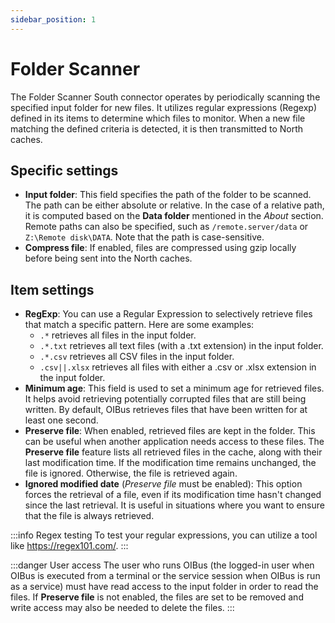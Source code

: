 ```yaml
---
sidebar_position: 1
---
```


# Folder Scanner
The Folder Scanner South connector operates by periodically scanning the specified input folder for new files. It 
utilizes regular expressions (Regexp) defined in its items to determine which files to monitor. When a new file matching 
the defined criteria is detected, it is then transmitted to North caches.

## Specific settings
- **Input folder**: This field specifies the path of the folder to be scanned. The path can be either absolute or relative. 
In the case of a relative path, it is computed based on the **Data folder** mentioned in the _About_ section. Remote paths 
can also be specified, such as `/remote.server/data` or `Z:\Remote disk\DATA`. Note that the path is case-sensitive.
- **Compress file**: If enabled, files are compressed using gzip locally before being sent into the North caches.

## Item settings 
- **RegExp**: You can use a Regular Expression to selectively retrieve files that match a specific pattern. Here are some 
examples:
  - `.*` retrieves all files in the input folder.
  - `.*.txt` retrieves all text files (with a .txt extension) in the input folder.
  - `.*.csv` retrieves all CSV files in the input folder.
  - `.csv||.xlsx` retrieves all files with either a .csv or .xlsx extension in the input folder.
- **Minimum age**: This field is used to set a minimum age for retrieved files. It helps avoid retrieving potentially
  corrupted files that are still being written. By default, OIBus retrieves files that have been written for at least one
  second.
- **Preserve file**: When enabled, retrieved files are kept in the folder. This can be useful when another application
  needs access to these files. The **Preserve file** feature lists all retrieved files in the cache, along with their
  last modification time. If the modification time remains unchanged, the file is ignored. Otherwise, the file is retrieved
  again.
- **Ignored modified date** (_Preserve file_ must be enabled): This option forces the retrieval of a file, even if its
  modification time hasn't changed since the last retrieval. It is useful in situations where you want to ensure that the
  file is always retrieved.

:::info Regex testing
To test your regular expressions, you can utilize a tool like https://regex101.com/.
:::

:::danger User access
The user who runs OIBus (the logged-in user when OIBus is executed from a terminal or the service session when OIBus is
run as a service) must have read access to the input folder in order to read the files. If **Preserve file** is not enabled,
the files are set to be removed and write access may also be needed to delete the files.
:::